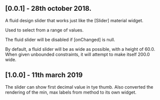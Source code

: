 ## [0.0.1] - 28th october 2018.

A fluid design slider that works just like the [Slider] material widget.

Used to select from a range of values.

The fluid slider will be disabled if [onChanged] is null.

By default, a fluid slider will be as wide as possible, with a height of 60.0. When
given unbounded constraints, it will attempt to make itself 200.0 wide.


## [1.0.0] - 11th march 2019

The slider can show first decimal value in tye thumb.
Also converted the rendering of the min, max labels from method to its own widget.